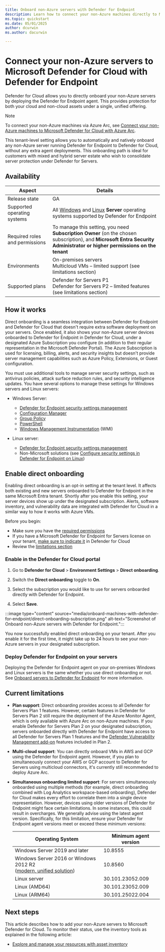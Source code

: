 ```yaml
---
title: Onboard non-Azure servers with Defender for Endpoint
description: Learn how to connect your non-Azure machines directly to Microsoft Defender for Cloud with Microsoft Defender for Endpoint.
ms.topic: quickstart
ms.date: 05/01/2025
author: dcurwin
ms.author: dacurwin

---
```


# Connect your non-Azure servers to Microsoft Defender for Cloud with Defender for Endpoint

Defender for Cloud allows you to directly onboard your non-Azure servers by deploying the Defender for Endpoint agent. This provides protection for both your cloud and non-cloud assets under a single, unified offering.

> [!NOTE]
> To connect your non-Azure machines via Azure Arc, see [Connect your non-Azure machines to Microsoft Defender for Cloud with Azure Arc](quickstart-onboard-machines.md).

This tenant-level setting allows you to automatically and natively onboard any non-Azure server running Defender for Endpoint to Defender for Cloud, without any extra agent deployments. This onboarding path is ideal for customers with mixed and hybrid server estate who wish to consolidate server protection under Defender for Servers.

## Availability

| Aspect                          | Details                                                      |
| ------------------------------- | ------------------------------------------------------------ |
| Release state                   | GA                                                           |
| Supported operating systems     | All [Windows](/microsoft-365/security/defender-endpoint/minimum-requirements#supported-windows-versions) and [Linux](/microsoft-365/security/defender-endpoint/microsoft-defender-endpoint-linux#system-requirements) **Server** operating systems supported by Defender for Endpoint |
| Required roles and  permissions | To manage this setting, you need **Subscription Owner** (on the chosen subscription), and **Microsoft Entra Security Administrator or higher permissions on the tenant** |
| Environments                    | On-premises servers  <br />Multicloud VMs – limited  support (see limitations section)|
| Supported plans                 | Defender for Servers P1  <br />Defender for Servers P2 –  limited features (see limitations section) |

## How it works

Direct onboarding is a seamless integration between Defender for Endpoint and Defender for Cloud that doesn't require extra software deployment on your servers. Once enabled, it also shows your non-Azure server devices onboarded to Defender for Endpoint in Defender for Cloud, under a designated Azure Subscription you configure (in addition to their regular representation in  the Microsoft Defender Portal). The Azure Subscription is used for licensing, billing, alerts, and security insights but doesn't provide server management capabilities such as Azure Policy, Extensions, or Guest configuration. 

You must use additional tools to manage server security settings, such as antivirus policies, attack surface reduction rules, and security intelligence updates. You have several options to manage these settings for Windows servers and Linux servers:

- Windows Server:
   - [Defender for Endpoint security settings management](/defender-endpoint/mde-security-settings-management)
   - [Configuration Manager](/intune/configmgr/protect/deploy-use/defender-advanced-threat-protection)
   - [Group Policy](/defender-endpoint/use-group-policy-microsoft-defender-antivirus)
   - [PowerShell](/powershell/module/defender/)
   - [Windows Management Instrumentation](/defender-endpoint/use-wmi-microsoft-defender-antivirus) (WMI)

- Linux server:
   - [Defender for Endpoint security settings management](/defender-endpoint/mde-security-settings-management)
   - Non-Microsoft solutions (see [Configure security settings in Defender for Endpoint on Linux](/defender-endpoint/linux-preferences))

## Enable direct onboarding

Enabling direct onboarding is an opt-in setting at the tenant level. It affects both existing and new servers onboarded to Defender for Endpoint in the same Microsoft Entra tenant. Shortly after you enable this setting, your server devices show up under the designated subscription. Alerts, software inventory, and vulnerability data are integrated with Defender for Cloud in a similar way to how it works with Azure VMs.

Before you begin:

- Make sure you have the [required permissions](#availability)
- If you have a Microsoft Defender for Endpoint for Servers license on your tenant, [make sure to indicate it](faq-defender-for-servers.yml#can-i-get-a-discount-if-i-already-have-a-microsoft-defender-for-endpoint-license-) in Defender for Cloud
- Review the [limitations section](#current-limitations)

### Enable in the Defender for Cloud portal

1. Go to **Defender for Cloud** > **Environment Settings** > **Direct onboarding**.

1. Switch the **Direct onboarding** toggle to **On**.

1. Select the subscription you would like to use for servers onboarded directly with Defender for Endpoint.

1. Select **Save**.

:::image type="content" source="media/onboard-machines-with-defender-for-endpoint/direct-onboarding-subscription.png" alt-text="Screenshot of Onboard non-Azure servers with Defender for Endpoint.":::

You now successfully enabled direct onboarding on your tenant. After you enable it for the first time, it might take up to 24 hours to see your non-Azure servers in your designated subscription.

### Deploy Defender for Endpoint on your servers

Deploying the Defender for Endpoint agent on your on-premises Windows and Linux servers is the same whether you use direct onboarding or not. See [Onboard servers to Defender for Endpoint](/defender-endpoint/onboard-server) for more information.

## Current limitations

- **Plan support**: Direct onboarding provides access to all Defender for Servers Plan 1 features. However, certain features in Defender for Servers Plan 2 still require the deployment of the Azure Monitor Agent, which is only available with Azure Arc on non-Azure machines. If you enable Defender for Servers Plan 2 on your designated subscription, servers onboarded directly with Defender for Endpoint have access to all Defender for Servers Plan 1 features and the [Defender Vulnerability Management add-on](/defender-vulnerability-management/defender-vulnerability-management-capabilities) features included in Plan 2.
- **Multi-cloud support**: You can directly onboard VMs in AWS and GCP using the Defender for Endpoint agent. However, if you plan to simultaneously connect your AWS or GCP account to Defender for Servers using multicloud connectors, it's currently still recommended to deploy Azure Arc.
- **Simultaneous onboarding limited support**: For servers simultaneously onboarded using multiple methods (for example, 
direct onboarding combined with Log Analytics workspace-based onboarding), Defender for Cloud makes every effort to correlate them into a single device representation. However, devices using older versions of Defender for Endpoint might face certain limitations. In some instances, this could result in overcharges. We generally advise using the latest agent version. Specifically, for this limitation, ensure your Defender for Endpoint agent versions meet or exceed these minimum versions:

  |Operating System|Minimum agent version|
  | -------- | -------- |
  |Windows Server 2019 and later | 10.8555|
  |Windows Server 2016 or Windows 2012 R2 <br/>([modern, unified solution](/defender-endpoint/onboard-server#functionality-in-the-modern-unified-solution-for-windows-server-2016-and-windows-server-2012-r2))|10.8560|
  |Linux server|30.101.23052.009|
  |Linux (AMD64)|30.101.23052.009|
  |Linux (ARM64)|30.101.25022.004|

## Next steps

This article describes how to add your non-Azure servers to Microsoft Defender for Cloud. To monitor their status, use the inventory tools as explained in the following article:

- [Explore and manage your resources with asset inventory](asset-inventory.md)
